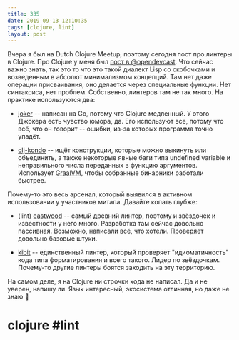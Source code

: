 ```yaml
---
title: 335
date: 2019-09-13 12:10:35
tags: [clojure, lint]
layout: post
---
```


Вчера я был на Dutch Clojure Meetup, поэтому сегодня пост про линтеры в Clojure. Про Clojure у меня был [пост в @opendevcast](https://t.me/opendevcast/11). Что сейчас важно знать, так это то что это такой диалект Lisp со скобочками и возведенным в абсолют минимализмом концепций. Там нет даже операции присваивания, оно делается через специальные функции. Нет синтаксиса, нет проблем. Собственно, линтеров там не так много. На практике используются два:

+ [joker](https://github.com/candid82/joker) -- написан на Go, потому что Clojure медленный. У этого Джокера есть чувство юмора, да. Его используют все, потому что всё, что он говорит -- ошибки, из-за которых программа точно упадёт.

+ [clj-kondo](https://github.com/borkdude/clj-kondo) -- ищёт конструкции, которые можно выкинуть или объединить, а также некоторые явные баги типа undefined variable и неправильного числа переданных в функцию аргументов. Использует [GraalVM](https://www.graalvm.org/), чтобы собранные бинарники работали быстрее.

Почему-то это весь арсенал, который выявился в активном использовании у участников митапа. Давайте копать глубже:

+ (lint) [eastwood](https://github.com/jonase/eastwood) -- самый древний линтер, поэтому и звёздочек и известности у него много. Разработка там сейчас довольно пассивная. Возможно, написали всё, что хотели. Проверяет довольно базовые штуки.

+ [kibit](https://github.com/jonase/kibit) -- единственный линтер, который проверяет "идиоматичность" кода типа форматирования и всего такого. Лидер по звёздочкам. Почему-то другие линтеры боятся заходить на эту территорию.

На самом деле, я на Clojure ни строчки кода не написал. Да и не уверен, напишу ли. Язык интересный, экосистема отличная, но даже не знаю 🤔

# clojure #lint

